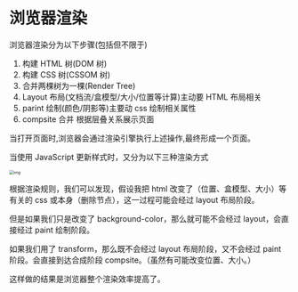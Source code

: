 # 浏览器渲染

浏览器渲染分为以下步骤(包括但不限于)

1. 构建 HTML 树(DOM 树)
2. 构建 CSS 树(CSSOM 树)
3. 合并两棵树为一棵(Render Tree)
4. Layout 布局(文档流/盒模型/大小/位置等计算)主动要 HTML 布局相关
5. parint 绘制(颜色/阴影等)主要动 css 绘制相关属性
6. compsite 合并 根据层叠关系展示页面

当打开页面时,浏览器会通过渲染引擎执行上述操作,最终形成一个页面。

当使用 JavaScript 更新样式时，又分为以下三种渲染方式

<img src="https://p6-juejin.byteimg.com/tos-cn-i-k3u1fbpfcp/5c053fb8e2194fe6bc25f1b6b4943901~tplv-k3u1fbpfcp-watermark.awebp" alt="img" style="zoom:50%;" />

根据渲染规则，我们可以发现，假设我把 html 改变了（位置、盒模型、大小）等有关的 css 或本身（删除节点），这一过程可能会经过 layout 布局阶段。

但是如果我们只是改变了 background-color，那么就可能不会经过 layout，会直接经过 paint 绘制阶段。

如果我们用了 transform，那么既不会经过 layout 布局阶段，又不会经过 paint 阶段。会直接到达合成阶段 compsite。（虽然有可能改变位置、大小。）

这样做的结果是浏览器整个渲染效率提高了。
